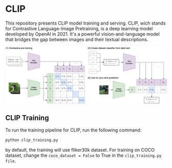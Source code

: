 # CLIP
This repository presents CLIP model training and serving. CLIP, wich stands for Contrastive Language-Image Pretraining,  is a deep learning model developed by OpenAI in 2021. It's a powerful vision-and-language model that bridges the gap between images and their textual descriptions.

![App Screenshot](assets/CLIP.png)

## CLIP Training
To run the training pipeline for CLIP, run the following command:

```python
python clip_training.py
```
by default, the training will use fliker30k dataset. For training on COCO dataset, change the `coco_dataset = False` to True in the `clip_training.py file`.
